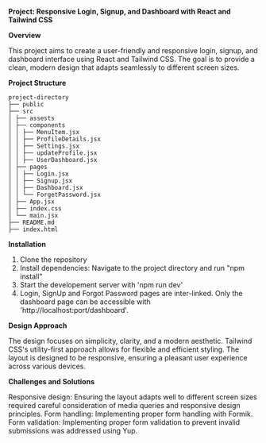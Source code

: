 **Project: Responsive Login, Signup, and Dashboard with React and Tailwind CSS**

**Overview**

This project aims to create a user-friendly and responsive login, signup, and dashboard interface using React and Tailwind CSS. The goal is to provide a clean, modern design that adapts seamlessly to different screen sizes.

**Project Structure**

```
project-directory
├── public
├── src
│ ├── assests
│ ├── components
│ │ ├── MenuItem.jsx
│ │ ├── ProfileDetails.jsx
│ │ ├── Settings.jsx
│ │ ├── updateProfile.jsx
│ │ ├── UserDashboard.jsx
│ ├── pages
│ │ ├── Login.jsx
│ │ ├── Signup.jsx
│ │ ├── Dashboard.jsx
│ │ └── ForgetPassword.jsx
│ ├── App.jsx
│ ├── index.css
│ └── main.jsx
├── README.md
├── index.html
```

**Installation**

1. Clone the repository
2. Install dependencies: Navigate to the project directory and run "npm install"
3. Start the developement server with 'npm run dev'
4. Login, SignUp and Forgot Password pages are inter-linked. Only the dashboard page can be accessible with 'http://localhost:port/dashboard'.


**Design Approach**

The design focuses on simplicity, clarity, and a modern aesthetic. Tailwind CSS's utility-first approach allows for flexible and efficient styling. The layout is designed to be responsive, ensuring a pleasant user experience across various devices.

**Challenges and Solutions**

Responsive design: Ensuring the layout adapts well to different screen sizes required careful consideration of media queries and responsive design principles.
Form handling: Implementing proper form handling with Formik.
Form validation: Implementing proper form validation to prevent invalid submissions was addressed using Yup.
